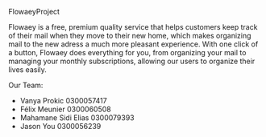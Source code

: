 ﻿FlowaeyProject

Flowaey is a free, premium quality service that helps customers keep track of 
their mail when they move to their new home, which makes organizing mail to the 
new adress a much more pleasant experience. With one click of a button, Flowaey 
does everything for you, from organizing your mail to managing your monthly 
subscriptions, allowing our users to organize their lives easily.

Our Team:
- Vanya Prokic 0300057417
- Félix Meunier 0300060508
- Mahamane Sidi Elias 0300079393
- Jason You 0300056239